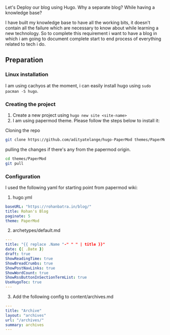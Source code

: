 Let's Deploy our blog using Hugo. Why a separate blog? While having a knowledge base? 

I have built my knowledge base to have all the working bits, it doesn't contain all the failure which are necessary to know about while learning a new technology. So to complete this requirement i want to have a blog in which i am going to document complete start to end process of everything related to tech i do.

## Preparation

### Linux installation

I am using cachyos at the moment, i can easily install hugo using `sudo pacman -S hugo`. 


### Creating the project

1. Create a new project using `hugo new site <site-name>`
2. I am using papermod theme. Please follow the steps below to install it:

Cloning the repo

```bash
git clone https://github.com/adityatelange/hugo-PaperMod themes/PaperMod --depth=1
```

pulling the changes if there's any from the papermod origin.

```bash
cd themes/PaperMod
git pull
```

### Configuration

I used the following yaml for starting point from papermod wiki:

1. hugo.yml

```yaml
baseURL: "https://rohanbatra.in/blog/"
title: Rohan's Blog
paginate: 5
theme: PaperMod
```

2. archetypes/default.md

```yaml
---
title: "{{ replace .Name "-" " " | title }}"
date: {{ .Date }}
draft: true
ShowReadingTime: true
ShowBreadCrumbs: true
ShowPostNavLinks: true
ShowWordCount: true
ShowRssButtonInSectionTermList: true
UseHugoToc: true
---
```

3. Add the following config to content/archives.md

```yaml
---
title: "Archive"
layout: "archives"
url: "/archives/"
summary: archives
---
```